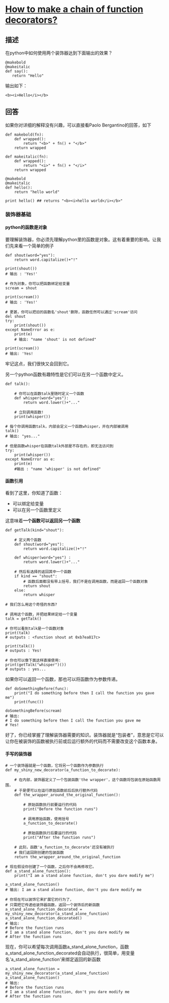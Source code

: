 # [How to make a chain of function decorators?](https://stackoverflow.com/questions/739654/how-to-make-a-chain-of-function-decorators/)
## 描述
在python中如何使用两个装饰器达到下面输出的效果？
```
@makebold
@makeitalic
def say():
   return "Hello"
```
输出如下：
```
<b><i>Hello</i></b>
```
## 回答
如果你对详细的解释没有兴趣，可以直接看Paolo Bergantino的回答，如下
```
def makebold(fn):
    def wrapped():
        return "<b>" + fn() + "</b>"
    return wrapped

def makeitalic(fn):
    def wrapped():
        return "<i>" + fn() + "</i>"
    return wrapped

@makebold
@makeitalic
def hello():
    return "hello world"

print hello() ## returns "<b><i>hello world</i></b>"
```
### 装饰器基础
#### python的函数是对象
要理解装饰器，你必须先理解python里的函数是对象。这有着重要的影响。让我们先来看一个简单的例子
```
def shout(word="yes"):
    return word.capitalize()+"!"

print(shout())
# 输出 : 'Yes!'

# 作为对象，你可以把函数绑定给变量
scream = shout

print(scream())
# 输出 : 'Yes!'

# 更甚，你可以把旧的函数名'shout'删除，函数任然可以通过'scream'访问
del shout
try:
    print(shout())
except NameError as e:
    print(e)
    # 输出: "name 'shout' is not defined"

print(scream())
# 输出: 'Yes!
```
牢记这点，我们很快又会回到它。

另一个python函数有趣特性是它们可以在另一个函数中定义。
```
def talk():

    # 你可以在函数talk里随时定义一个函数
    def whisper(word="yes"):
        return word.lower()+"..."

    # 立刻调用函数!
    print(whisper())

# 每个你调用函数talk，内部会定义一个函数whisper，并在内部被调用
talk()
# 输出: "yes..."

# 但是函数whisper在函数talk外部是不存在的，即无法访问到
try:
    print(whisper())
except NameError as e:
    print(e)
    #输出 : "name 'whisper' is not defined"
```
#### 函数引用
看到了这里，你知道了函数：
+ 可以绑定给变量
+ 可以在另一个函数里定义

这意味着**一个函数可以返回另一个函数**
```
def getTalk(kind="shout"):

    # 定义两个函数
    def shout(word="yes"):
        return word.capitalize()+"!"

    def whisper(word="yes") :
        return word.lower()+"..."

    # 然后有选择的返回其中一个函数
    if kind == "shout":
        # 函数后面都没有带上括号，我们不是在调用函数，而是返回一个函数对象
        return shout  
    else:
        return whisper

# 我们怎么用这个奇怪的东西?

# 调用这个函数，并把结果绑定给一个变量
talk = getTalk()      

# 你可以看到talk是一个函数对象
print(talk)
# outputs : <function shout at 0xb7ea817c>

print(talk())
# outputs : Yes!

# 你也可以像下面这样直接使用:
print(getTalk("whisper")())
# outputs : yes...
```
如果你可以返回一个函数，那也可以将函数作为参数传递。
```
def doSomethingBefore(func): 
    print("I do something before then I call the function you gave me")
    print(func())

doSomethingBefore(scream)
# 输出: 
# I do something before then I call the function you gave me
# Yes!
```
好了，你已经掌握了理解装饰器需要的知识。装饰器就是“包装者”，意思是它可以让你在被装饰的函数被执行前或后运行额外的代码而不需要改变这个函数本身。
#### 手写的装饰器
```
# 一个装饰器就是一个函数，它将另一个函数作为参数执行
def my_shiny_new_decorator(a_function_to_decorate):

    # 在内部，装饰器定义了一个包装函数'the wrapper'，这个函数将包装在原始函数周围，
    # 于是便可以在运行原始函数前后后执行额外代码
    def the_wrapper_around_the_original_function():

        # 原始函数执行前要运行的代码
        print("Before the function runs")

        # 调用原始函数，使用括号
        a_function_to_decorate()

        # 原始函数执行后要运行的代码
        print("After the function runs")

    # 此刻，函数'a_function_to_decorate'还没有被执行
    # 我们返回刚创建的包装函数
    return the_wrapper_around_the_original_function

# 现在假设你创建了一个函数，之后你不会再修改它。
def a_stand_alone_function():
    print("I am a stand alone function, don't you dare modify me")

a_stand_alone_function() 
# 输出: I am a stand alone function, don't you dare modify me

# 你现在可以装饰它来扩展它的行为了，
# 只需把它传递给装饰器函数，返回一个装饰后的新函数
a_stand_alone_function_decorated = my_shiny_new_decorator(a_stand_alone_function)
a_stand_alone_function_decorated()
# 输出:
# Before the function runs
# I am a stand alone function, don't you dare modify me
# After the function runs
```
现在，你可以希望每次调用函数a_stand_alone_function，函数a_stand_alone_function_decorated会自动执行，很简单，用变量名'a_stand_alone_function'来绑定返回的新函数
```
a_stand_alone_function = my_shiny_new_decorator(a_stand_alone_function)
a_stand_alone_function()
# 输出:
# Before the function runs
# I am a stand alone function, don't you dare modify me
# After the function runs
```
